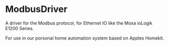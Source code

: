 # ModbusDriver

A driver for the Modbus protocol,
for Ethernet IO like the Moxa ioLogik E1200 Series.

For use in our porsonal home automation system based on Apples Homekit.
